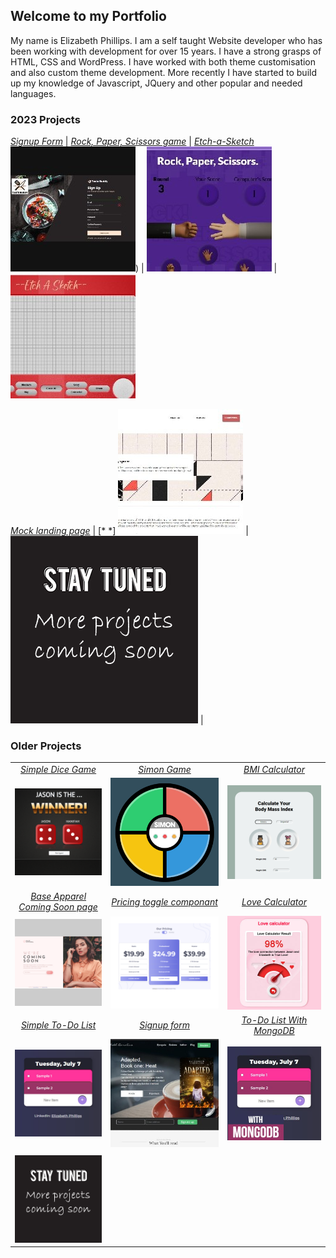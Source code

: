 ## Welcome to my Portfolio

My name is Elizabeth Phillips. I am a self taught Website developer who has been working with development for over 15 years. I have a strong grasps of HTML, CSS and WordPress. I have worked with both theme customisation and also custom theme development.
More recently I have started to build up my knowledge of Javascript, JQuery and other popular and needed languages.

### 2023 Projects

[*Signup Form*](https://lizuk.github.io/Signup-form/) | [*Rock, Paper, Scissors game*](https://lizuk.github.io/rock-paper-scissors/) | [*Etch-a-Sketch*](https://lizuk.github.io/Etch-a-Sketch/)
![image](https://github.com/LizUK/LizUK.github.io/blob/d92b68d2d50f53f1ad83fba33ed57e4888a67ba8/Signup-page-thumbnail.jpg)) | ![Image](https://raw.githubusercontent.com/LizUK/LizUK.github.io/master/rock-paper-scissors.jpg) | ![Image](https://raw.githubusercontent.com/LizUK/LizUK.github.io/master/etchasketch-screen.jpg)  

[*Mock landing page*](https://lizuk.github.io/My-Landing-Page/) | [* *]
![Image](https://raw.githubusercontent.com/LizUK/LizUK.github.io/master/landing-page.jpg) | ![Image](https://raw.githubusercontent.com/LizUK/LizUK.github.io/master/stay%20tuned.png) | 

### Older Projects

|       |           |   |
|:-------------:|:-------------:|:-------------:|
| [*Simple Dice Game*](https://lizuk.github.io/Dice-Game/) | [*Simon Game*](https://lizuk.github.io/Simon-Game/) | [*BMI Calculator*](https://lizuk.github.io/BMI-Calculator/) |
| ![Image](https://raw.githubusercontent.com/LizUK/Dice-Game/master/screenshot.png) | ![Image](https://raw.githubusercontent.com/LizUK/Simon-Game/master/images/screenshot.png)|   ![Image](https://raw.githubusercontent.com/LizUK/BMI-Calculator/master/images/screenshot.png) |
| [*Base Apparel Coming Soon page*](https://lizuk.github.io/Base-Apparel/) | [*Pricing toggle componant*](https://lizuk.github.io/Pricing-toggle-componant/)  | [*Love Calculator*](https://lizuk.github.io/Love-Calculator/) |
| ![Image](https://raw.githubusercontent.com/LizUK/Base-Apparel/master/images/screenshot.png) |![Image](https://raw.githubusercontent.com/LizUK/Pricing-toggle-componant/master/images/screenshot.png) | ![Image](https://raw.githubusercontent.com/LizUK/Love-Calculator/master/images/screenshot.jpg) |
[*Simple To-Do List*](https://immense-reef-78629.herokuapp.com/) | [*Signup form*](http://signup.elizabethcarolinesays.co.uk/) | [*To-Do List With MongoDB*](https://desolate-spire-88311.herokuapp.com/) |
| ![Image](https://raw.githubusercontent.com/LizUK/LizUK.github.io/master/to%20do%20list.jpg) | ![Image](https://raw.githubusercontent.com/LizUK/LizUK.github.io/master/signup%20thumbnail.jpg) |![Image](https://raw.githubusercontent.com/LizUK/LizUK.github.io/master/ToDo%20with%20Mongo.jpg) |
| | |
| ![Image](https://raw.githubusercontent.com/LizUK/LizUK.github.io/master/stay%20tuned.png) | | |

